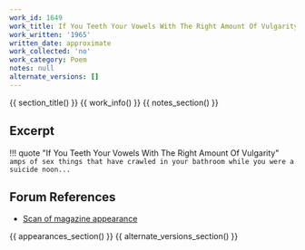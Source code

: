 ```yaml
---
work_id: 1649
work_title: If You Teeth Your Vowels With The Right Amount Of Vulgarity
work_written: '1965'
written_date: approximate
work_collected: 'no'
work_category: Poem
notes: null
alternate_versions: []
---
```


{{ section_title() }}
{{ work_info() }}
{{ notes_section() }}
## Excerpt
!!! quote "If You Teeth Your Vowels With The Right Amount Of Vulgarity"
    ```
    amps of sex
    things that have crawled in your
    bathroom while you were a
    suicide noon...
    ```

## Forum References
- [Scan of magazine appearance](https://bukowskiforum.com/threads/jacaranda-no-6-february-1965.8814/)

{{ appearances_section() }}
{{ alternate_versions_section() }}